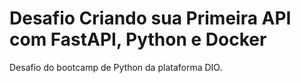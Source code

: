# Desafio Criando sua Primeira API com FastAPI, Python e Docker

Desafio do bootcamp de Python da plataforma DIO.